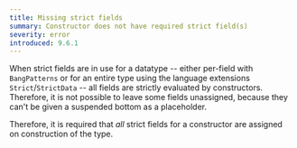 ```yaml
---
title: Missing strict fields
summary: Constructor does not have required strict field(s)
severity: error
introduced: 9.6.1
---
```


When strict fields are in use for a datatype -- either per-field with `BangPatterns` or for an entire type using the language extensions `Strict`/`StrictData` -- all fields are strictly evaluated by constructors. Therefore, it is not possible to leave some fields unassigned, because they can't be given a suspended bottom as a placeholder.

Therefore, it is required that *all* strict fields for a constructor are assigned on construction of the type.